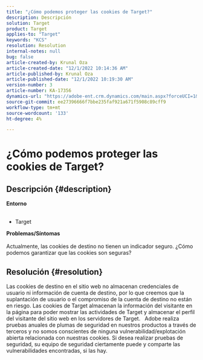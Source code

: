 ```yaml
---
title: "¿Cómo podemos proteger las cookies de Target?"
description: Descripción
solution: Target
product: Target
applies-to: "Target"
keywords: "KCS"
resolution: Resolution
internal-notes: null
bug: false
article-created-by: Krunal Oza
article-created-date: "12/1/2022 10:14:36 AM"
article-published-by: Krunal Oza
article-published-date: "12/1/2022 10:19:30 AM"
version-number: 3
article-number: KA-17356
dynamics-url: "https://adobe-ent.crm.dynamics.com/main.aspx?forceUCI=1&pagetype=entityrecord&etn=knowledgearticle&id=c1c8d0f3-6071-ed11-9561-6045bd006a22"
source-git-commit: ee27396666f7bbe235faf921a671f5908c89cff9
workflow-type: tm+mt
source-wordcount: '133'
ht-degree: 4%

---
```


# ¿Cómo podemos proteger las cookies de Target?

## Descripción {#description}

<b>Entorno 
<br> </b>
- Target



<b>Problemas/Síntomas</b><br><br>Actualmente, las cookies de destino no tienen un indicador seguro. ¿Cómo podemos garantizar que las cookies son seguras?<br>

## Resolución {#resolution}


Las cookies de destino en el sitio web no almacenan credenciales de usuario ni información de cuenta de destino, por lo que creemos que la suplantación de usuario o el compromiso de la cuenta de destino no están en riesgo. Las cookies de Target almacenan la información del visitante en la página para poder mostrar las actividades de Target y almacenar el perfil del visitante del sitio web en los servidores de Target.
 
Adobe realiza pruebas anuales de plumas de seguridad en nuestros productos a través de terceros y no somos conscientes de ninguna vulnerabilidad/explotación abierta relacionada con nuestras cookies. Si desea realizar pruebas de seguridad, su equipo de seguridad ciertamente puede y comparte las vulnerabilidades encontradas, si las hay.
